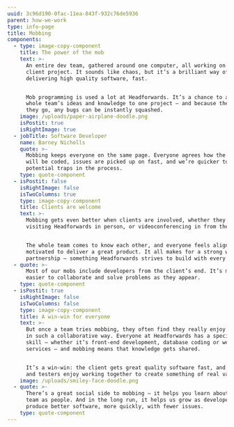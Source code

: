 ```yaml
---
uuid: 3c96d190-0fac-11ea-843f-932c76de5936
parent: how-we-work
type: info-page
title: Mobbing
components:
  - type: image-copy-component
    title: The power of the mob
    text: >-
      An entire dev team, gathered around one computer, all working on the same
      client project. It sounds like chaos, but it’s a brilliant way of
      delivering high quality software, fast. 


      Mob programming is used a lot at Headforwards. It’s a chance to apply a
      whole team’s ideas and knowledge to one project – and because they test as
      they go, any bugs can be instantly squashed.
    image: /uploads/paper-airplane-doodle.png
    isPostit: true
    isRightImage: true
  - jobTitle: Software Developer
    name: Barney Nicholls
    quote: >-
      Mobbing keeps everyone on the same page. Everyone agrees how the software
      will be coded, issues are picked up on fast, and we’re quicker to spot
      potential traps in the process.
    type: quote-component
  - isPostit: false
    isRightImage: false
    isTwoColumns: true
    type: image-copy-component
    title: Clients are welcome
    text: >-
      Mobbing gets even better when clients are involved, whether they’re
      visiting Headforwards in person, or videoconferencing in from their site. 


      The whole team comes to know each other, and everyone feels aligned and
      motivated to deliver a great product. It all makes for a strong working
      partnership – something Headforwards strives to build with every client.
  - quote: >-
      Most of our mobs include developers from the client’s end. It’s much
      easier to collaborate and solve problems as they appear.
    type: quote-component
  - isPostit: true
    isRightImage: false
    isTwoColumns: false
    type: image-copy-component
    title: A win-win for everyone
    text: >-
      But once a team tries mobbing, they often find they really enjoy working
      in such a collaborative way. Everyone at Headforwards has a specialist
      skill – whether it’s front-end development, database coding or web
      services – and mobbing means that knowledge gets shared.


      It’s a win-win: the client gets great quality software fast, and the devs
      and testers enjoy working together to create something of real value.
    image: /uploads/smiley-face-doodle.png
  - quote: >-
      There’s a great social side to mobbing – it helps you learn about your
      team as people. And in the long run, it helps us grow as developers to
      produce better software, more quickly, with fewer issues.
    type: quote-component
---
```



